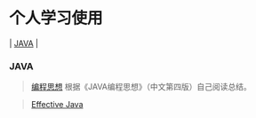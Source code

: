 # 个人学习使用
| [JAVA](#JAVA) |

### JAVA
   > [编程思想](Java/编程思想.md)
   根据《JAVA编程思想》（中文第四版）自己阅读总结。
   
   > [Effective Java](Java/Effective%20Java.md)

